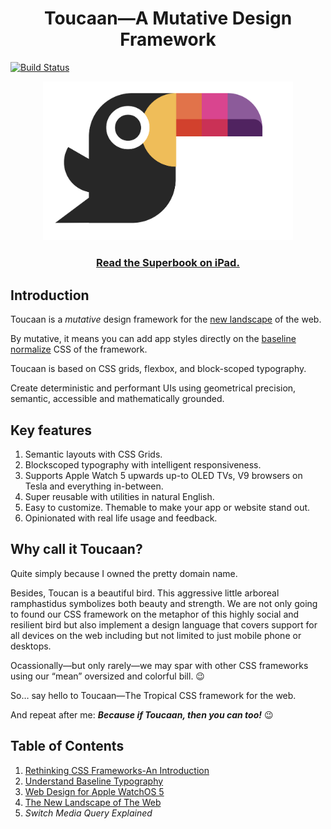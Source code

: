 <h1 align="center">Toucaan—A Mutative Design Framework</h1>

[![Build Status](https://github.com/bookiza/toucaan/workflows/CI/badge.svg)](https://github.com/bookiza/toucaan/actions?workflow=CI)

<div align="center">
  <a href="http://toucaan.com">
    <img src="./assets/toucaan.png" alt="Toucaan-A Tropical CSS Framework" width="400">
  </a>
  <br>
  <h3>
    <a href="https://bubblin.io/cover/the-toucaan-framework-by-marvin-danig">Read the Superbook on iPad.</a>
  </h3>
</div>



## Introduction

Toucaan is a _mutative_ design framework for the
[new landscape](https://bubblin.io/blog/the-new-landscape-of-the-web) of the web.

By mutative, it means you can add app styles directly on
the [baseline normalize](https://bubblin.io/blog/baseline-css) CSS of the framework.

Toucaan is based on CSS grids, flexbox, and block-scoped typography.

Create deterministic and performant UIs using geometrical precision,
semantic, accessible and mathematically grounded.

## Key features

1. Semantic layouts with CSS Grids.
2. Blockscoped typography with intelligent responsiveness.
3. Supports Apple Watch 5 upwards up-to OLED TVs, V9 browsers on Tesla and everything in-between.
4. Super reusable with utilities in natural English.
5. Easy to customize. Themable to make your app or website stand out.
6. Opinionated with real life usage and feedback.


## Why call it Toucaan?

Quite simply because I owned the pretty domain name.

Besides, Toucan is a beautiful bird. This aggressive little arboreal ramphastidus symbolizes both beauty and strength. We are not only going to found our CSS framework on the metaphor of this highly social and resilient bird but also implement a design language that covers support for all devices on the web including but not limited to just mobile phone or desktops.

Ocassionally—but only rarely—we may spar with other CSS frameworks using our “mean” oversized and colorful bill. 😉

So… say hello to Toucaan—The Tropical CSS framework for the web.

And repeat after me: **_Because if Toucaan, then you can too!_** 😉


## Table of Contents

1. [Rethinking CSS Frameworks-An Introduction](https://bubblin.io/blog/toucaan-introduction)
2. [Understand Baseline Typography](https://bubblin.io/blog/baseline-css)
3. [Web Design for Apple WatchOS 5](https://bubblin.io/blog/web-design-recommendations-for-the-apple-watch)
4. [The New Landscape of The Web](https://bubblin.io/blog/the-new-landscape-of-the-web)
5. _Switch Media Query Explained_

